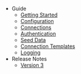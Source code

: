 - Guide
  - [Getting Started](/getting-started.md)
  - [Configuration](/configuration.md)
  - [Connections](/connections.md)
  - [Authentication](/authentication.md)
  - [Seed Data](/seed-data.md)
  - [Connection Templates](/connection-templates.md)
  - [Logging](/logging.md)
- Release Notes
  - [Version 3](/version-3.md)
